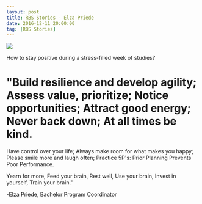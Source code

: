 ```yaml
---
layout: post
title: RBS Stories - Elza Priede
date: 2016-12-11 20:00:00
tag: [RBS Stories]
---
```


<img src="https://scontent-waw1-1.xx.fbcdn.net/v/t1.0-9/15380353_1085104278285348_7862457129402771836_n.jpg?oh=a795ec04ac39d8f724800434df4ae797&oe=58AF1B99" class="img" >

How to stay positive during a stress-filled week of studies?

"Build resilience and develop agility;
Assess value, prioritize;
Notice opportunities;
Attract good energy;
Never back down;
At all times be kind.
= 
Have control over your life;
Always make room for what makes you happy;
Please smile more and laugh often;
Practice 5P's: Prior Planning Prevents Poor Performance.

Yearn for more,
Feed your brain,
Rest well,
Use your brain,
Invest in yourself,
Train your brain."

-Elza Priede,
Bachelor Program Coordinator